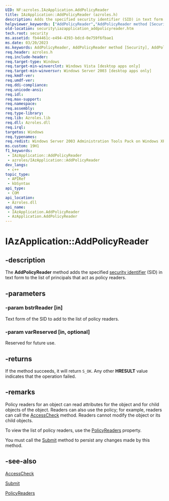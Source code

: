 ```yaml
---
UID: NF:azroles.IAzApplication.AddPolicyReader
title: IAzApplication::AddPolicyReader (azroles.h)
description: Adds the specified security identifier (SID) in text form to the list of principals that act as policy readers. (IAzApplication.AddPolicyReader)
helpviewer_keywords: ["AddPolicyReader","AddPolicyReader method [Security]","AddPolicyReader method [Security]","AzApplication object","AddPolicyReader method [Security]","IAzApplication interface","AzApplication object [Security]","AddPolicyReader method","IAzApplication interface [Security]","AddPolicyReader method","IAzApplication.AddPolicyReader","IAzApplication::AddPolicyReader","azroles/IAzApplication::AddPolicyReader","security.iazapplication_addpolicyreader"]
old-location: security\iazapplication_addpolicyreader.htm
tech.root: security
ms.assetid: fb44461c-e494-4393-bdcd-0e759f6fbae1
ms.date: 03/20/2023
ms.keywords: AddPolicyReader, AddPolicyReader method [Security], AddPolicyReader method [Security],AzApplication object, AddPolicyReader method [Security],IAzApplication interface, AzApplication object [Security],AddPolicyReader method, IAzApplication interface [Security],AddPolicyReader method, IAzApplication.AddPolicyReader, IAzApplication::AddPolicyReader, azroles/IAzApplication::AddPolicyReader, security.iazapplication_addpolicyreader
req.header: azroles.h
req.include-header: 
req.target-type: Windows
req.target-min-winverclnt: Windows Vista [desktop apps only]
req.target-min-winversvr: Windows Server 2003 [desktop apps only]
req.kmdf-ver: 
req.umdf-ver: 
req.ddi-compliance: 
req.unicode-ansi: 
req.idl: 
req.max-support: 
req.namespace: 
req.assembly: 
req.type-library: 
req.lib: Azroles.lib
req.dll: Azroles.dll
req.irql: 
targetos: Windows
req.typenames: 
req.redist: Windows Server 2003 Administration Tools Pack on Windows XP
ms.custom: 19H1
f1_keywords:
 - IAzApplication::AddPolicyReader
 - azroles/IAzApplication::AddPolicyReader
dev_langs:
 - c++
topic_type:
 - APIRef
 - kbSyntax
api_type:
 - COM
api_location:
 - Azroles.dll
api_name:
 - IAzApplication.AddPolicyReader
 - AzApplication.AddPolicyReader
---
```


# IAzApplication::AddPolicyReader

## -description

The **AddPolicyReader** method adds the specified [security identifier](/windows/win32/SecGloss/s-gly) (SID) in text form to the list of principals that act as policy readers.

## -parameters

### -param bstrReader [in]

Text form of the SID to add to the list of policy readers.

### -param varReserved [in, optional]

Reserved for future use.

## -returns

If the method succeeds, it will return `S_OK`. Any other **HRESULT** value indicates that the operation failed.

## -remarks

Policy readers for an object can read attributes for the object and for child objects of the object. Readers can also  use the policy; for example, readers can call the [AccessCheck](nf-azroles-iazclientcontext-accesscheck.md) method. Readers cannot modify the object or its child objects.

To view the list of policy readers, use the [PolicyReaders](nf-azroles-iazapplication-get_policyreaders.md) property.

You must call the [Submit](nf-azroles-iazapplication-submit.md) method to persist any changes made by this method.

## -see-also

[AccessCheck](nf-azroles-iazclientcontext-accesscheck.md)

[Submit](nf-azroles-iazapplication-submit.md)

[PolicyReaders](nf-azroles-iazapplication-get_policyreaders.md)
